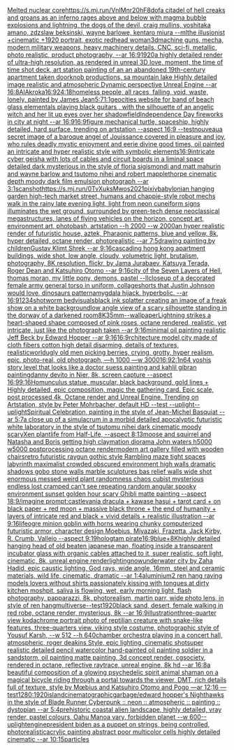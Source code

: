 [Melted nuclear core](https://www.ebank.nz/aiartgenerator?category=Melted%2520nuclear%2520core)[<https://s.mj.run/VnIMnr20hF8>](https://www.ebank.nz/aiartgenerator?category=%3Chttps%3A//s.mj.run/VnIMnr20hF8%3E)[dof](https://www.ebank.nz/aiartgenerator?category=dof)[a citadel of hell creaks and groans as an inferno rages above and below with magma bubble explosions and lightning, the dogs of the devil, craig mullins, yoshitaka amano, zdzslaw beksinski, wayne barlowe, kentaro miura --ml](https://www.ebank.nz/aiartgenerator?category=a%2520citadel%2520of%2520hell%2520creaks%2520and%2520groans%2520as%2520an%2520inferno%2520rages%2520above%2520and%2520below%2520with%2520magma%2520bubble%2520explosions%2520and%2520lightning%2C%2520the%2520dogs%2520of%2520the%2520devil%2C%2520craig%2520mullins%2C%2520yoshitaka%2520amano%2C%2520zdzslaw%2520beksinski%2C%2520wayne%2520barlowe%2C%2520kentaro%2520miura%2520--ml)[the illusionist +cinematic +1920 portrait, exotic redhead woman](https://www.ebank.nz/aiartgenerator?category=the%2520illusionist%2520%2Bcinematic%2520%2B1920%2520portrait%2C%2520exotic%2520redhead%2520woman)[3d](https://www.ebank.nz/aiartgenerator?category=3d)[machine guns, mecha, modern military weapons, heavy machinery details, CNC, sci-fi, metallic,  photo realistic, product photography, --ar 16:9](https://www.ebank.nz/aiartgenerator?category=machine%2520guns%2C%2520mecha%2C%2520modern%2520military%2520weapons%2C%2520heavy%2520machinery%2520details%2C%2520CNC%2C%2520sci-fi%2C%2520metallic%2C%2520%2520photo%2520realistic%2C%2520product%2520photography%2C%2520--ar%252016%3A9)[1920](https://www.ebank.nz/aiartgenerator?category=1920)[a highly detailed render of ultra-high resolution, as rendered in unreal 3D love, moment, the time of time  shot deck, art station painting of an an abandoned 19th-century apartment taken doorknob productions, sa mountain lake Highly detailed image realistic and atmospheric Dynamic perspective Unreal Engine --ar 16:8](https://www.ebank.nz/aiartgenerator?category=a%2520highly%2520detailed%2520render%2520of%2520ultra-high%2520resolution%2C%2520as%2520rendered%2520in%2520unreal%25203D%2520love%2C%2520moment%2C%2520the%2520time%2520of%2520time%2520%2520shot%2520deck%2C%2520art%2520station%2520painting%2520of%2520an%2520an%2520abandoned%252019th-century%2520apartment%2520taken%2520doorknob%2520productions%2C%2520sa%2520mountain%2520lake%2520Highly%2520detailed%2520image%2520realistic%2520and%2520atmospheric%2520Dynamic%2520perspective%2520Unreal%2520Engine%2520--ar%252016%3A8)[AlAkroka](https://www.ebank.nz/aiartgenerator?category=AlAkroka)[16:9](https://www.ebank.nz/aiartgenerator?category=16%3A9)[24:18](https://www.ebank.nz/aiartgenerator?category=24%3A18)[homeless people, all races, falling, void, waste, lonely, painted by James Jean](https://www.ebank.nz/aiartgenerator?category=homeless%2520people%2C%2520all%2520races%2C%2520falling%2C%2520void%2C%2520waste%2C%2520lonely%2C%2520painted%2520by%2520James%2520Jean)[5:7](https://www.ebank.nz/aiartgenerator?category=5%3A7)[1:1](https://www.ebank.nz/aiartgenerator?category=1%3A1)[geocities website for band of beach glass elementals playing black guitars , with the silhouette of an angelic witch and her lit up eyes over her shadow](https://www.ebank.nz/aiartgenerator?category=geocities%2520website%2520for%2520band%2520of%2520beach%2520glass%2520elementals%2520playing%2520black%2520guitars%2520%2C%2520with%2520the%2520silhouette%2520of%2520an%2520angelic%2520witch%2520and%2520her%2520lit%2520up%2520eyes%2520over%2520her%2520shadow)[field](https://www.ebank.nz/aiartgenerator?category=field)[Independence Day fireworks in city at night --ar 16:9](https://www.ebank.nz/aiartgenerator?category=Independence%2520Day%2520fireworks%2520in%2520city%2520at%2520night%2520--ar%252016%3A9)[16:9](https://www.ebank.nz/aiartgenerator?category=16%3A9)[figure,](https://www.ebank.nz/aiartgenerator?category=figure%2C)[mechanical turtle, spaceship, highly detailed, hard surface, trending on artstation --aspect 16:9 --test](https://www.ebank.nz/aiartgenerator?category=mechanical%2520turtle%2C%2520spaceship%2C%2520highly%2520detailed%2C%2520hard%2520surface%2C%2520trending%2520on%2520artstation%2520--aspect%252016%3A9%2520--test)[nouveau](https://www.ebank.nz/aiartgenerator?category=nouveau)[a secret image of a baroque angel of Jouissance covered in pleasure and joy, who rules deadly mystic enjoyment and eerie divine good times, oil painted an intricate and hyper realistic style with symbolic elements](https://www.ebank.nz/aiartgenerator?category=a%2520secret%2520image%2520of%2520a%2520baroque%2520angel%2520of%2520Jouissance%2520covered%2520in%2520pleasure%2520and%2520joy%2C%2520who%2520rules%2520deadly%2520mystic%2520enjoyment%2520and%2520eerie%2520divine%2520good%2520times%2C%2520oil%2520painted%2520an%2520intricate%2520and%2520hyper%2520realistic%2520style%2520with%2520symbolic%2520elements)[16:9](https://www.ebank.nz/aiartgenerator?category=16%3A9)[intricate cyber geisha with lots of cables and circuit boards in a liminal space detailed dark mysterious in the style of floria sigismondi and matt mahurin and wayne barlow and tsutomo nihei and robert mapplethorpe cinematic depth moody dark film emulsion photograph --ar 3:1](https://www.ebank.nz/aiartgenerator?category=intricate%2520cyber%2520geisha%2520with%2520lots%2520of%2520cables%2520and%2520circuit%2520boards%2520in%2520a%2520liminal%2520space%2520detailed%2520dark%2520mysterious%2520in%2520the%2520style%2520of%2520floria%2520sigismondi%2520and%2520matt%2520mahurin%2520and%2520wayne%2520barlow%2520and%2520tsutomo%2520nihei%2520and%2520robert%2520mapplethorpe%2520cinematic%2520depth%2520moody%2520dark%2520film%2520emulsion%2520photograph%2520--ar%25203%3A1)[scan](https://www.ebank.nz/aiartgenerator?category=scan)[shot](https://www.ebank.nz/aiartgenerator?category=shot)[<https://s.mj.run/0TvXuksMwos>](https://www.ebank.nz/aiartgenerator?category=%3Chttps%3A//s.mj.run/0TvXuksMwos%3E)[](https://www.ebank.nz/aiartgenerator?category=)[2021](https://www.ebank.nz/aiartgenerator?category=2021)[pixiv](https://www.ebank.nz/aiartgenerator?category=pixiv)[babylonian hanging garden high-tech market street, humans and chappie-style robot mechs walk in the rainy late evening light, light from neon cuneiform signs illuminates the wet ground, surrounded by green-tech dense neoclassical megastructures, lanes of flying vehicles on the horizon, concept art, environment art, photobash, artstation --h 2000 --w 2000](https://www.ebank.nz/aiartgenerator?category=babylonian%2520hanging%2520garden%2520high-tech%2520market%2520street%2C%2520humans%2520and%2520chappie-style%2520robot%2520mechs%2520walk%2520in%2520the%2520rainy%2520late%2520evening%2520light%2C%2520light%2520from%2520neon%2520cuneiform%2520signs%2520illuminates%2520the%2520wet%2520ground%2C%2520surrounded%2520by%2520green-tech%2520dense%2520neoclassical%2520megastructures%2C%2520lanes%2520of%2520flying%2520vehicles%2520on%2520the%2520horizon%2C%2520concept%2520art%2C%2520environment%2520art%2C%2520photobash%2C%2520artstation%2520--h%25202000%2520--w%25202000)[an hyper realistic render of futuristic house, aztek, Pharaonic patterns, blue and yellow, 8k, hyper detailed, octane render, photorealistic --ar 7:5](https://www.ebank.nz/aiartgenerator?category=an%2520hyper%2520realistic%2520render%2520of%2520futuristic%2520house%2C%2520aztek%2C%2520Pharaonic%2520patterns%2C%2520blue%2520and%2520yellow%2C%25208k%2C%2520hyper%2520detailed%2C%2520octane%2520render%2C%2520photorealistic%2520--ar%25207%3A5)[drawing painting,by children](https://www.ebank.nz/aiartgenerator?category=drawing%2520painting%2Cby%2520children)[Gustav Klimt Shrek --ar 9:16](https://www.ebank.nz/aiartgenerator?category=Gustav%2520Klimt%2520Shrek%2520--ar%25209%3A16)[cascading hong kong apartment buildings, wide shot, low angle, cloudy, volumetric light, brutalism, photography, 8K resolution, flickr, by Jama Jurabaev, Katsuya Terada, Roger Dean and Katsuhiro Otomo --ar 9:16](https://www.ebank.nz/aiartgenerator?category=cascading%2520hong%2520kong%2520apartment%2520buildings%2C%2520wide%2520shot%2C%2520low%2520angle%2C%2520cloudy%2C%2520volumetric%2520light%2C%2520brutalism%2C%2520photography%2C%25208K%2520resolution%2C%2520flickr%2C%2520by%2520Jama%2520Jurabaev%2C%2520Katsuya%2520Terada%2C%2520Roger%2520Dean%2520and%2520Katsuhiro%2520Otomo%2520--ar%25209%3A16)[city of the Seven Layers of Hell, thomas moran, my little pony, demons, pastel --ll](https://www.ebank.nz/aiartgenerator?category=city%2520of%2520the%2520Seven%2520Layers%2520of%2520Hell%2C%2520thomas%2520moran%2C%2520my%2520little%2520pony%2C%2520demons%2C%2520pastel%2520--ll)[closeup of a decorated female army general torso in uniform, collage](https://www.ebank.nz/aiartgenerator?category=closeup%2520of%2520a%2520decorated%2520female%2520army%2520general%2520torso%2520in%2520uniform%2C%2520collage)[shorts that Justin Johnson would love, dinosaurs pattern](https://www.ebank.nz/aiartgenerator?category=shorts%2520that%2520Justin%2520Johnson%2520would%2520love%2C%2520dinosaurs%2520pattern)[amygdala hijack.  hyperbolic.  --ar 16:9](https://www.ebank.nz/aiartgenerator?category=amygdala%2520hijack.%2520%2520hyperbolic.%2520%2520--ar%252016%3A9)[1234](https://www.ebank.nz/aiartgenerator?category=1234)[shot](https://www.ebank.nz/aiartgenerator?category=shot)[worm bed](https://www.ebank.nz/aiartgenerator?category=worm%2520bed)[visuals](https://www.ebank.nz/aiartgenerator?category=visuals)[black ink splatter creating an image of a freak show on a white background](https://www.ebank.nz/aiartgenerator?category=black%2520ink%2520splatter%2520creating%2520an%2520image%2520of%2520a%2520freak%2520show%2520on%2520a%2520white%2520background)[low angle view of a scary silhouette standing in the dorway of a darkened room](https://www.ebank.nz/aiartgenerator?category=low%2520angle%2520view%2520of%2520a%2520scary%2520silhouette%2520standing%2520in%2520the%2520dorway%2520of%2520a%2520darkened%2520room)[8K](https://www.ebank.nz/aiartgenerator?category=8K)[35mm](https://www.ebank.nz/aiartgenerator?category=35mm)[--wallpaper](https://www.ebank.nz/aiartgenerator?category=--wallpaper)[Lightning strikes a heart-shaped shape composed of pink roses, octane rendered, realistic, yet intricate, just like the photograph taken --ar 9:16](https://www.ebank.nz/aiartgenerator?category=Lightning%2520strikes%2520a%2520heart-shaped%2520shape%2520composed%2520of%2520pink%2520roses%2C%2520octane%2520rendered%2C%2520realistic%2C%2520yet%2520intricate%2C%2520just%2520like%2520the%2520photograph%2520taken%2520--ar%25209%3A16)[minimal oil painting realistic Jeff Beck by Edward Hopper --ar 9:16](https://www.ebank.nz/aiartgenerator?category=minimal%2520oil%2520painting%2520realistic%2520Jeff%2520Beck%2520by%2520Edward%2520Hopper%2520--ar%25209%3A16)[16:9](https://www.ebank.nz/aiartgenerator?category=16%3A9)[rchitecture model,city made of cloth fibers cotton high detail disarming, details of textures, realistic](https://www.ebank.nz/aiartgenerator?category=rchitecture%2520model%2Ccity%2520made%2520of%2520cloth%2520fibers%2520cotton%2520high%2520detail%2520disarming%2C%2520details%2520of%2520textures%2C%2520realistic)[world](https://www.ebank.nz/aiartgenerator?category=world)[ugly old men picking berries, crying, grotty, hyper realism, epic, photo-real, old photograph,  —h 1000 —w 3000](https://www.ebank.nz/aiartgenerator?category=ugly%2520old%2520men%2520picking%2520berries%2C%2520crying%2C%2520grotty%2C%2520hyper%2520realism%2C%2520epic%2C%2520photo-real%2C%2520old%2520photograph%2C%2520%2520%E2%80%94h%25201000%2520%E2%80%94w%25203000)[16:9](https://www.ebank.nz/aiartgenerator?category=16%3A9)[2:1](https://www.ebank.nz/aiartgenerator?category=2%3A1)[n64 yoshis story level that looks like a doctor suess painting and kahlil gibran painting](https://www.ebank.nz/aiartgenerator?category=n64%2520yoshis%2520story%2520level%2520that%2520looks%2520like%2520a%2520doctor%2520suess%2520painting%2520and%2520kahlil%2520gibran%2520painting)[danny devito in Nier, 8k, screen capture --aspect 16:9](https://www.ebank.nz/aiartgenerator?category=danny%2520devito%2520in%2520Nier%2C%25208k%2C%2520screen%2520capture%2520--aspect%252016%3A9)[9:16](https://www.ebank.nz/aiartgenerator?category=9%3A16)[Homunculus statue, muscular, black background, gold lines + Highly detailed, epic composition, magic the gathering card. Epic scale, post processed 4k, Octane render and Unreal Engine. Trending on Artstation, style by Peter Mohrbacher, default HD --test --uplight](https://www.ebank.nz/aiartgenerator?category=Homunculus%2520statue%2C%2520muscular%2C%2520black%2520background%2C%2520gold%2520lines%2520%2B%2520Highly%2520detailed%2C%2520epic%2520composition%2C%2520magic%2520the%2520gathering%2520card.%2520Epic%2520scale%2C%2520post%2520processed%25204k%2C%2520Octane%2520render%2520and%2520Unreal%2520Engine.%2520Trending%2520on%2520Artstation%2C%2520style%2520by%2520Peter%2520Mohrbacher%2C%2520default%2520HD%2520--test%2520--uplight)[--uplight](https://www.ebank.nz/aiartgenerator?category=--uplight)[Spiritual Celebration, painting in the style of Jean-Michel Basquiat --ar 5:7](https://www.ebank.nz/aiartgenerator?category=Spiritual%2520Celebration%2C%2520painting%2520in%2520the%2520style%2520of%2520Jean-Michel%2520Basquiat%2520--ar%25205%3A7)[a close up of a simulacrum in a morbid detailed apocalyptic futuristic white laboratory in the style of tsutomu nihei dark cinematic moody scary](https://www.ebank.nz/aiartgenerator?category=a%2520close%2520up%2520of%2520a%2520simulacrum%2520in%2520a%2520morbid%2520detailed%2520apocalyptic%2520futuristic%2520white%2520laboratory%2520in%2520the%2520style%2520of%2520tsutomu%2520nihei%2520dark%2520cinematic%2520moody%2520scary)[Xen plantlife from Half-Life, --aspect 8:13](https://www.ebank.nz/aiartgenerator?category=Xen%2520plantlife%2520from%2520Half-Life%2C%2520--aspect%25208%3A13)[moose and squirrel and Natasha and Boris getting high claymation diorama John waters h5000 w5000 postprocessing octane render](https://www.ebank.nz/aiartgenerator?category=moose%2520and%2520squirrel%2520and%2520Natasha%2520and%2520Boris%2520getting%2520high%2520claymation%2520diorama%2520John%2520waters%2520h5000%2520w5000%2520postprocessing%2520octane%2520render)[modern art gallery filled with wooden chairs](https://www.ebank.nz/aiartgenerator?category=modern%2520art%2520gallery%2520filled%2520with%2520wooden%2520chairs)[retro futuristic raygun gothic style Rambling maze tight spaces  labyrinth maximalist crowded obscured environment high walls dramatic shadows gobo stone walls marble sculptures bas relief walls wide shot enormous messed weird plant randomness chaos  cubist mysterious endless lost cramped  can’t see repeating random angular spooky environment sunset golden hour scary Ghibli matte painting --aspect 18:9](https://www.ebank.nz/aiartgenerator?category=retro%2520futuristic%2520raygun%2520gothic%2520style%2520Rambling%2520maze%2520tight%2520spaces%2520%2520labyrinth%2520maximalist%2520crowded%2520obscured%2520environment%2520high%2520walls%2520dramatic%2520shadows%2520gobo%2520stone%2520walls%2520marble%2520sculptures%2520bas%2520relief%2520walls%2520wide%2520shot%2520enormous%2520messed%2520weird%2520plant%2520randomness%2520chaos%2520%2520cubist%2520mysterious%2520endless%2520lost%2520cramped%2520%2520can%E2%80%99t%2520see%2520repeating%2520random%2520angular%2520spooky%2520environment%2520sunset%2520golden%2520hour%2520scary%2520Ghibli%2520matte%2520painting%2520--aspect%252018%3A9)[/imagine prompt:castlevania dracula + kawase hasui + tarot card + on black paper + red moon + massive black throne + the end of humanity + layers of intricate red and black + vivid details + realistic illustration --ar 9:16](https://www.ebank.nz/aiartgenerator?category=/imagine%2520prompt%3Acastlevania%2520dracula%2520%2B%2520kawase%2520hasui%2520%2B%2520tarot%2520card%2520%2B%2520on%2520black%2520paper%2520%2B%2520red%2520moon%2520%2B%2520massive%2520black%2520throne%2520%2B%2520the%2520end%2520of%2520humanity%2520%2B%2520layers%2520of%2520intricate%2520red%2520and%2520black%2520%2B%2520vivid%2520details%2520%2B%2520realistic%2520illustration%2520--ar%25209%3A16)[life](https://www.ebank.nz/aiartgenerator?category=life)[ogre minion goblin with horns wearing chunky computerized futuristic armor, character design   Moebius, Miyazaki, Frazetta, Jack Kirby, R. Crumb, Vallejo  --aspect 9:19](https://www.ebank.nz/aiartgenerator?category=ogre%2520minion%2520goblin%2520with%2520horns%2520wearing%2520chunky%2520computerized%2520futuristic%2520armor%2C%2520character%2520design%2520%2520%2520Moebius%2C%2520Miyazaki%2C%2520Frazetta%2C%2520Jack%2520Kirby%2C%2520R.%2520Crumb%2C%2520Vallejo%2520%2520--aspect%25209%3A19)[hologtam pirate](https://www.ebank.nz/aiartgenerator?category=hologtam%2520pirate)[16:9](https://www.ebank.nz/aiartgenerator?category=16%3A9)[blue+](https://www.ebank.nz/aiartgenerator?category=blue%2B)[8K](https://www.ebank.nz/aiartgenerator?category=8K)[highly detailed hanging head of old beaten japanese man, floating inside a transparent incubator glass with organic cables attached to it, super realistic, soft light, cinematic, 8k, unreal engine render](https://www.ebank.nz/aiartgenerator?category=highly%2520detailed%2520hanging%2520head%2520of%2520old%2520beaten%2520japanese%2520man%2C%2520floating%2520inside%2520a%2520transparent%2520incubator%2520glass%2520with%2520organic%2520cables%2520attached%2520to%2520it%2C%2520super%2520realistic%2C%2520soft%2520light%2C%2520cinematic%2C%25208k%2C%2520unreal%2520engine%2520render)[lighting](https://www.ebank.nz/aiartgenerator?category=lighting)[now](https://www.ebank.nz/aiartgenerator?category=now)[underwater city by Zaha Hadid, epic caustic lighting, God rays, wide angle, 16mm, steel and ceramic materials, wild life, cinematic, dramatic --ar 1:4](https://www.ebank.nz/aiartgenerator?category=underwater%2520city%2520by%2520Zaha%2520Hadid%2C%2520epic%2520caustic%2520lighting%2C%2520God%2520rays%2C%2520wide%2520angle%2C%252016mm%2C%2520steel%2520and%2520ceramic%2520materials%2C%2520wild%2520life%2C%2520cinematic%2C%2520dramatic%2520--ar%25201%3A4)[aluminium](https://www.ebank.nz/aiartgenerator?category=aluminium)[2 ren hang raving models lovers without shirts passionately kissing with tongues at dirty kitchen moshpit, saliva is flowing, wet, early morning light, flash photography, papparazzi, 8k, photorealism, martin parr, wide photo lens, in style of ren hang](https://www.ebank.nz/aiartgenerator?category=2%2520ren%2520hang%2520raving%2520models%2520lovers%2520without%2520shirts%2520passionately%2520kissing%2520with%2520tongues%2520at%2520dirty%2520kitchen%2520moshpit%2C%2520saliva%2520is%2520flowing%2C%2520wet%2C%2520early%2520morning%2520light%2C%2520flash%2520photography%2C%2520papparazzi%2C%25208k%2C%2520photorealism%2C%2520martin%2520parr%2C%2520wide%2520photo%2520lens%2C%2520in%2520style%2520of%2520ren%2520hang)[multiverse](https://www.ebank.nz/aiartgenerator?category=multiverse)[--test](https://www.ebank.nz/aiartgenerator?category=--test)[1920](https://www.ebank.nz/aiartgenerator?category=1920)[black sand, desert, female walking in red robe, octane render, mysterious, 8k --ar 16:9](https://www.ebank.nz/aiartgenerator?category=black%2520sand%2C%2520desert%2C%2520female%2520walking%2520in%2520red%2520robe%2C%2520octane%2520render%2C%2520mysterious%2C%25208k%2520--ar%252016%3A9)[illustration](https://www.ebank.nz/aiartgenerator?category=illustration)[three-quarter view kodachrome portrait photo of reptilian creature with snake-like features, three-quarters view, viking style costume, photographic style of Yousuf Karsh, --w 512 --h 640](https://www.ebank.nz/aiartgenerator?category=three-quarter%2520view%2520kodachrome%2520portrait%2520photo%2520of%2520reptilian%2520creature%2520with%2520snake-like%2520features%2C%2520three-quarters%2520view%2C%2520viking%2520style%2520costume%2C%2520photographic%2520style%2520of%2520Yousuf%2520Karsh%2C%2520--w%2520512%2520--h%2520640)[chamber orchestra playing in a concert hall, atmospheric, roger deakins Style, epic lighting, cinematic shotsuper realistic detailed pencil watercolor hand-painted oil painting soldier in a sandstorm, oil painting matte painting, 3d concept render, cgsociety, rendered in octane, reflective raytrace, unreal engine, 8k hd --ar 16:8](https://www.ebank.nz/aiartgenerator?category=chamber%2520orchestra%2520playing%2520in%2520a%2520concert%2520hall%2C%2520atmospheric%2C%2520roger%2520deakins%2520Style%2C%2520epic%2520lighting%2C%2520cinematic%2520shotsuper%2520realistic%2520detailed%2520pencil%2520watercolor%2520hand-painted%2520oil%2520painting%2520soldier%2520in%2520a%2520sandstorm%2C%2520oil%2520painting%2520matte%2520painting%2C%25203d%2520concept%2520render%2C%2520cgsociety%2C%2520rendered%2520in%2520octane%2C%2520reflective%2520raytrace%2C%2520unreal%2520engine%2C%25208k%2520hd%2520--ar%252016%3A8)[a beautiful composition of a glowing psychedelic spirit animal shaman on a magical bicycle riding through a portal towards the viewer, DMT,  rich details full of texture, style by Mœbius and Katsuhiro Otomo and Pogo —ar 12:16 —test](https://www.ebank.nz/aiartgenerator?category=a%2520beautiful%2520composition%2520of%2520a%2520glowing%2520psychedelic%2520spirit%2520animal%2520shaman%2520on%2520a%2520magical%2520bicycle%2520riding%2520through%2520a%2520portal%2520towards%2520the%2520viewer%2C%2520DMT%2C%2520%2520rich%2520details%2520full%2520of%2520texture%2C%2520style%2520by%2520M%C5%93bius%2520and%2520Katsuhiro%2520Otomo%2520and%2520Pogo%2520%E2%80%94ar%252012%3A16%2520%E2%80%94test)[1280:1920](https://www.ebank.nz/aiartgenerator?category=1280%3A1920)[island](https://www.ebank.nz/aiartgenerator?category=island)[cinematographic](https://www.ebank.nz/aiartgenerator?category=cinematographic)[garbage](https://www.ebank.nz/aiartgenerator?category=garbage)[/edward hopper's Nighthawks in the style of Blade Runner Cyberpunk :: neon :: atmospheric :: painting :: dystopian --ar 5:4](https://www.ebank.nz/aiartgenerator?category=/edward%2520hopper%27s%2520Nighthawks%2520in%2520the%2520style%2520of%2520Blade%2520Runner%2520Cyberpunk%2520%3A%3A%2520neon%2520%3A%3A%2520atmospheric%2520%3A%3A%2520painting%2520%3A%3A%2520dystopian%2520--ar%25205%3A4)[prehistoric coastal alien landscape, highly detailed, vray render, pastel colours, Oahu Manoa vary, forbidden planet --w 600](https://www.ebank.nz/aiartgenerator?category=prehistoric%2520coastal%2520alien%2520landscape%2C%2520highly%2520detailed%2C%2520vray%2520render%2C%2520pastel%2520colours%2C%2520Oahu%2520Manoa%2520vary%2C%2520forbidden%2520planet%2520--w%2520600)[--uplight](https://www.ebank.nz/aiartgenerator?category=--uplight)[engine](https://www.ebank.nz/aiartgenerator?category=engine)[president biden as a puppet on strings, being controlled, photorealistic](https://www.ebank.nz/aiartgenerator?category=president%2520biden%2520as%2520a%2520puppet%2520on%2520strings%2C%2520being%2520controlled%2C%2520photorealistic)[acrylic painting abstract poor multicolor cells highly detailed cinematic --ar 10:15](https://www.ebank.nz/aiartgenerator?category=acrylic%2520painting%2520abstract%2520poor%2520multicolor%2520cells%2520highly%2520detailed%2520cinematic%2520--ar%252010%3A15)[particles](https://www.ebank.nz/aiartgenerator?category=particles)